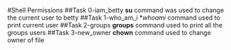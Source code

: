 #Shell Permissions
##Task 0-iam_betty
**su** command was used to change the current user to betty
##Task 1-who_am_i
**whoami* command used to print current user
##Task 2-groups
**groups** command used to print all the groups users
##Task 3-new_owner
**chown** command used to change owner of file 
